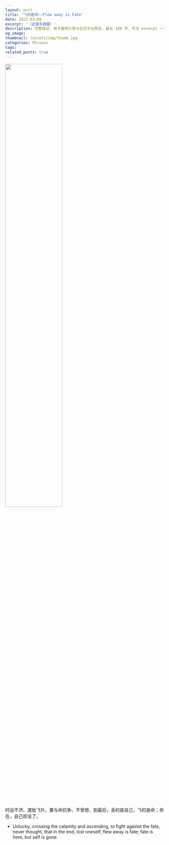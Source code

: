 ```yaml
---
layout: post
title: '飞的是命——Flew away is Fate'
date: 2022-03-09
excerpt: '（这里写摘要）'
description: 完整描述，用于搜索引擎与社交平台预览，最长 160 字，可与 excerpt 一致
og_image: 
thumbnail: /assets/img/thumb.jpg
categories: Phrases
tags: 
related_posts: true
---
```


<img src="{{ '/assets/img/blog/xxxxxxxx' | relative_url }}" style="width:60%;">

时运不济、渡劫飞升，要与命抗争，不曾想、到最后，丢的是自己，飞的是命；命在，自己却没了。

- Unlucky, crossing the calamity and ascending, to fight against the fate, never thought, that in the end, lost oneself, flew away is fate; fate is here, but self is gone.